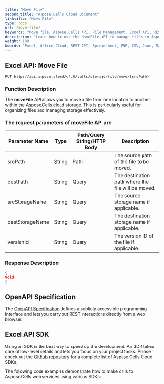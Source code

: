 ```yaml
---
title: "Move File"
second_title: "Aspose.Cells Cloud Document"
linktitle: "Move File"
type: docs
url: /move-file/
keywords: "Move file, Aspose.Cells API, File Management, Excel API, REST API, Cloud Storage, Spreadsheet Manipulation"
description: "Learn how to use the MoveFile API to manage files in Aspose.Cells cloud storage."
weight: 100
kwords: "Excel, Office Cloud, REST API, Spreadsheet, PDF, CSV, Json, Markdown, Move file, File Management, Cloud Storage"
---
```


## **Excel API: Move File**

```
PUT http://api.aspose.cloud/v4.0/cells/storage/file/move/{srcPath}
```

### **Function Description**

The **moveFile** API allows you to move a file from one location to another within the Aspose.Cells cloud storage. This is particularly useful for organizing files and managing storage effectively.

### The request parameters of **moveFile** API are

| Parameter Name      | Type   | Path/Query String/HTTP Body | Description                                |
|---------------------|--------|------------------------------|--------------------------------------------|
| srcPath             | String | Path                         | The source path of the file to be moved.  |
| destPath            | String | Query                        | The destination path where the file will be moved. |
| srcStorageName      | String | Query                        | The source storage name if applicable.     |
| destStorageName     | String | Query                        | The destination storage name if applicable.|
| versionId           | String | Query                        | The version ID of the file if applicable. |

### **Response Description**

```json
{
Void
}
```

## OpenAPI Specification

The [OpenAPI Specification](https://reference.aspose.cloud/cells/#/FileController/MoveFile) defines a publicly accessible programming interface and lets you carry out REST interactions directly from a web browser.

## Excel API SDK

Using an SDK is the best way to speed up the development. An SDK takes care of low-level details and lets you focus on your project tasks. Please check out the [GitHub repository](https://github.com/aspose-cells-cloud) for a complete list of Aspose.Cells Cloud SDKs.

The following code examples demonstrate how to make calls to Aspose.Cells web services using various SDKs:
